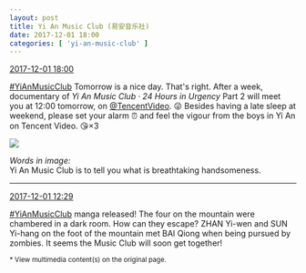 ```yaml
---
layout: post
title: Yi An Music Club (易安音乐社)
date: 2017-12-01 18:00
categories: [ 'yi-an-music-club' ]
---
```


<div class="weibo-info">
  <a href="https://weibo.com/6094546964/FxExMtrKR">2017-12-01 18:00</a>
</div>

[#YiAnMusicClub](https://weibo.com/p/100808beae2e3e05b17b64f63ebedca39f19b2/super_index) Tomorrow is a nice day. That's right. After a week, documentary of *Yi An Music Club · 24 Hours in Urgency* Part 2 will meet you at 12:00 tomorrow, on [@TencentVideo](https://weibo.com/ilovevideo). :stuck_out_tongue_winking_eye: Besides having a late sleep at weekend, please set your alarm ⏰ and feel the vigour from the boys in Yi An on Tencent Video. :kissing_heart:×3

<!-- more -->

<a href="https://wx2.sinaimg.cn/mw690/006Es64Aly1fm1f4s9ghtj30qq0qon1i.jpg">
  <img class="weibo-pic-preview" src="https://wx2.sinaimg.cn/orj360/006Es64Aly1fm1f4s9ghtj30qq0qon1i.jpg" />
</a>

*Words in image:*  
Yi An Music Club is to tell you what is breathtaking handsomeness.

---

<div class="weibo-info">
  <a href="https://weibo.com/6094546964/FxCnmrk9l">2017-12-01 12:29</a>
</div>

[#YiAnMusicClub](https://weibo.com/p/100808beae2e3e05b17b64f63ebedca39f19b2/super_index) manga released! The four on the mountain were chambered in a dark room. How can they escape? ZHAN Yi-wen and SUN Yi-hang on the foot of the mountain met BAI Qiong when being pursued by zombies. It seems the Music Club will soon get together!

<small>* View multimedia content(s) on the original page.</small>
